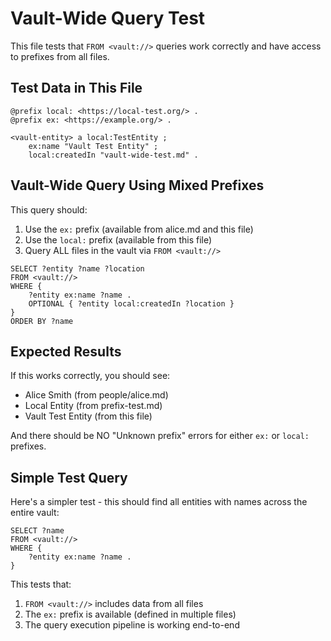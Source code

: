 # Vault-Wide Query Test

This file tests that `FROM <vault://>` queries work correctly and have access to prefixes from all files.

## Test Data in This File

```turtle
@prefix local: <https://local-test.org/> .
@prefix ex: <https://example.org/> .

<vault-entity> a local:TestEntity ;
    ex:name "Vault Test Entity" ;
    local:createdIn "vault-wide-test.md" .
```

## Vault-Wide Query Using Mixed Prefixes

This query should:
1. Use the `ex:` prefix (available from alice.md and this file)
2. Use the `local:` prefix (available from this file)
3. Query ALL files in the vault via `FROM <vault://>`

```sparql
SELECT ?entity ?name ?location
FROM <vault://>
WHERE {
    ?entity ex:name ?name .
    OPTIONAL { ?entity local:createdIn ?location }
}
ORDER BY ?name
```

## Expected Results

If this works correctly, you should see:
- Alice Smith (from people/alice.md)
- Local Entity (from prefix-test.md)
- Vault Test Entity (from this file)

And there should be NO "Unknown prefix" errors for either `ex:` or `local:` prefixes.

## Simple Test Query

Here's a simpler test - this should find all entities with names across the entire vault:

```sparql
SELECT ?name
FROM <vault://>
WHERE {
    ?entity ex:name ?name .
}
```

This tests that:
1. `FROM <vault://>` includes data from all files
2. The `ex:` prefix is available (defined in multiple files)
3. The query execution pipeline is working end-to-end